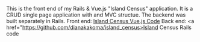 This is the front end of my Rails & Vue.js "Island Census" application. 
It is a CRUD single page application with and MVC structue. 
The backend was built separately in Rails.
Front end: <a href="https://github.com/dianakakoma/island_census_fe">Island Census Vue.js Code</a>
Back end: <a href="https://github.com/dianakakoma/island_census>Island Census Rails code</a>

